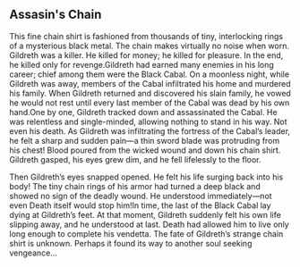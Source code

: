 <h2>Assasin's Chain</h2>
This fine chain shirt is fashioned from thousands of tiny, interlocking rings of a mysterious black metal. The chain makes virtually no noise when worn. 
Gildreth was a killer. He killed for money; he killed for pleasure. In the end, he killed only for revenge.Gildreth had earned many enemies in his long career; chief among them were the Black Cabal. On a moonless night, while Gildreth was away, members of the Cabal infiltrated his home and murdered his family. When Gildreth returned and discovered his slain family, he vowed he would not rest until every last member of the Cabal was dead by his own hand.One by one, Gildreth tracked down and assassinated the Cabal. He was relentless and single-minded, allowing nothing to stand in his way. 
Not even his death. As Gildreth was infiltrating the fortress of the Cabal’s leader, he felt a sharp and sudden pain—a thin sword blade was protruding from his chest! Blood poured from the wicked wound and down his chain shirt. Gildreth gasped, his eyes grew dim, and he fell lifelessly to the floor.

Then Gildreth’s eyes snapped opened. He felt his life surging back into his body! The tiny chain rings of his armor had turned a deep black and showed no sign of the deadly wound. He understood immediately—not even Death itself would stop him!In time, the last of the Black Cabal lay dying at Gildreth’s feet. At that moment, Gildreth suddenly felt his own life slipping away, and he understood at last. Death had allowed him to live only long enough to complete his vendetta. 
The fate of Gildreth’s strange chain shirt is unknown. Perhaps it found its way to another soul seeking vengeance…
